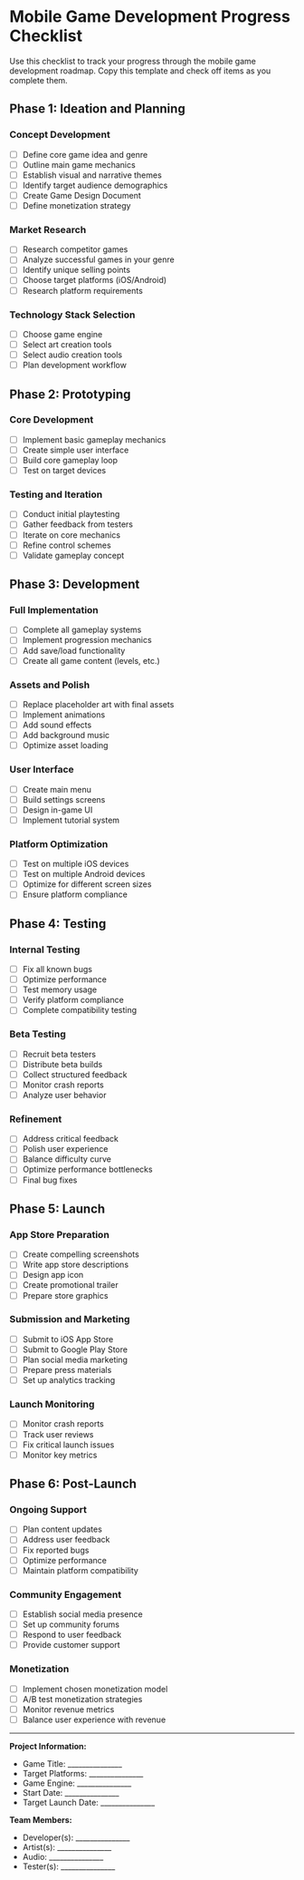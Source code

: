 # Mobile Game Development Progress Checklist

Use this checklist to track your progress through the mobile game development roadmap. Copy this template and check off items as you complete them.

## Phase 1: Ideation and Planning

### Concept Development
- [ ] Define core game idea and genre
- [ ] Outline main game mechanics
- [ ] Establish visual and narrative themes
- [ ] Identify target audience demographics
- [ ] Create Game Design Document
- [ ] Define monetization strategy

### Market Research
- [ ] Research competitor games
- [ ] Analyze successful games in your genre
- [ ] Identify unique selling points
- [ ] Choose target platforms (iOS/Android)
- [ ] Research platform requirements

### Technology Stack Selection
- [ ] Choose game engine
- [ ] Select art creation tools
- [ ] Select audio creation tools
- [ ] Plan development workflow

## Phase 2: Prototyping

### Core Development
- [ ] Implement basic gameplay mechanics
- [ ] Create simple user interface
- [ ] Build core gameplay loop
- [ ] Test on target devices

### Testing and Iteration
- [ ] Conduct initial playtesting
- [ ] Gather feedback from testers
- [ ] Iterate on core mechanics
- [ ] Refine control schemes
- [ ] Validate gameplay concept

## Phase 3: Development

### Full Implementation
- [ ] Complete all gameplay systems
- [ ] Implement progression mechanics
- [ ] Add save/load functionality
- [ ] Create all game content (levels, etc.)

### Assets and Polish
- [ ] Replace placeholder art with final assets
- [ ] Implement animations
- [ ] Add sound effects
- [ ] Add background music
- [ ] Optimize asset loading

### User Interface
- [ ] Create main menu
- [ ] Build settings screens
- [ ] Design in-game UI
- [ ] Implement tutorial system

### Platform Optimization
- [ ] Test on multiple iOS devices
- [ ] Test on multiple Android devices
- [ ] Optimize for different screen sizes
- [ ] Ensure platform compliance

## Phase 4: Testing

### Internal Testing
- [ ] Fix all known bugs
- [ ] Optimize performance
- [ ] Test memory usage
- [ ] Verify platform compliance
- [ ] Complete compatibility testing

### Beta Testing
- [ ] Recruit beta testers
- [ ] Distribute beta builds
- [ ] Collect structured feedback
- [ ] Monitor crash reports
- [ ] Analyze user behavior

### Refinement
- [ ] Address critical feedback
- [ ] Polish user experience
- [ ] Balance difficulty curve
- [ ] Optimize performance bottlenecks
- [ ] Final bug fixes

## Phase 5: Launch

### App Store Preparation
- [ ] Create compelling screenshots
- [ ] Write app store descriptions
- [ ] Design app icon
- [ ] Create promotional trailer
- [ ] Prepare store graphics

### Submission and Marketing
- [ ] Submit to iOS App Store
- [ ] Submit to Google Play Store
- [ ] Plan social media marketing
- [ ] Prepare press materials
- [ ] Set up analytics tracking

### Launch Monitoring
- [ ] Monitor crash reports
- [ ] Track user reviews
- [ ] Fix critical launch issues
- [ ] Monitor key metrics

## Phase 6: Post-Launch

### Ongoing Support
- [ ] Plan content updates
- [ ] Address user feedback
- [ ] Fix reported bugs
- [ ] Optimize performance
- [ ] Maintain platform compatibility

### Community Engagement
- [ ] Establish social media presence
- [ ] Set up community forums
- [ ] Respond to user feedback
- [ ] Provide customer support

### Monetization
- [ ] Implement chosen monetization model
- [ ] A/B test monetization strategies
- [ ] Monitor revenue metrics
- [ ] Balance user experience with revenue

---

**Project Information:**
- Game Title: _______________
- Target Platforms: _______________
- Game Engine: _______________
- Start Date: _______________
- Target Launch Date: _______________

**Team Members:**
- Developer(s): _______________
- Artist(s): _______________
- Audio: _______________
- Tester(s): _______________